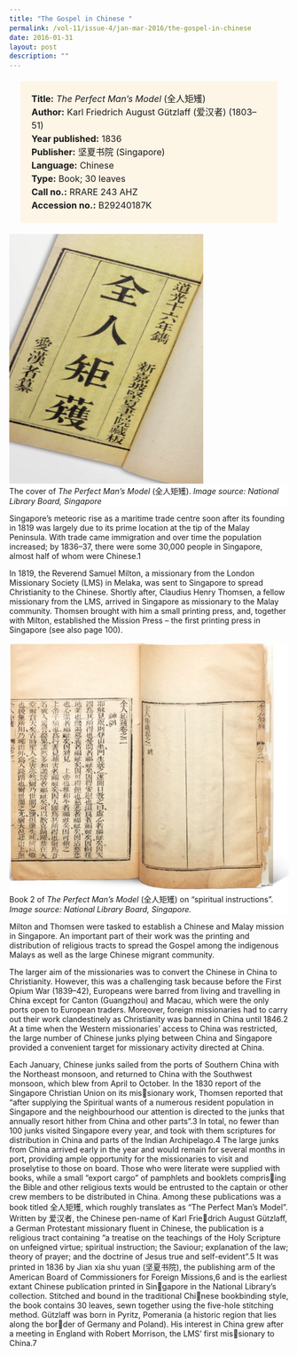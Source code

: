 ```yaml
---
title: "The Gospel in Chinese "
permalink: /vol-11/issue-4/jan-mar-2016/the-gospel-in-chinese
date: 2016-01-31
layout: post
description: ""
---
```

<span style="background-colour: #fdf5e6; padding: 20px; margin: 20px; background:#fdf5e6; display:block; font-size:1rem; line-height:1.5rem;"> 
	<b>Title:</b> <i>The Perfect Man’s Model</i> (全人矩矱)<br>
<b>Author:</b> Karl Friedrich August Gützlaff (爱汉者) (1803–51)<br>
<b>Year published:</b> 1836<br>
<b>Publisher:</b> 坚夏书院 (Singapore)<br>
<b>Language:</b> Chinese<br>
<b>Type:</b> Book; 30 leaves<br>
<b>Call no.:</b> RRARE 243 AHZ<br>
<b>Accession no.:</b> B29240187K
</span>

<img style="width: 350px; height: 450px;" src="/images/vol-11-issue-4/the-gospel-in-chinese/C1.JPG">
<div style="background-color: white;"> The cover of <i>The Perfect Man’s Model</i> (全人矩矱). <i>Image source: National Library Board, Singapore</i></div>

Singapore’s meteoric rise as a maritime trade centre soon after its founding in 1819 was largely due to its prime location at the tip of the Malay Peninsula. With trade came immigration and over time the population 
increased; by 1836–37, there were some 30,000 people in Singapore, almost half of whom were Chinese.1

In 1819, the Reverend Samuel Milton, a missionary from the London Missionary Society (LMS) in Melaka, was sent to Singapore to spread Christianity to the Chinese. 
Shortly after, Claudius Henry Thomsen, a fellow missionary from the LMS, arrived in Singapore as missionary to the Malay community. Thomsen brought with him a small printing press, and, together with Milton, established the Mission Press – the first printing press in Singapore (see also page 100).

<img style="width: 650px; height: 450px;" src="/images/vol-11-issue-4/the-gospel-in-chinese/C2.JPG">
<div style="background-color: white;"> Book 2 of <i>The Perfect Man’s Model</i> (全人矩矱) on “spiritual instructions”. <i>Image source: National Library Board, Singapore.</i></div>

Milton and Thomsen were tasked to establish a Chinese and Malay mission in Singapore. An important part of their work was the printing and distribution of religious tracts to spread the Gospel among the indigenous Malays as well as the large Chinese migrant community.

The larger aim of the missionaries was to convert the Chinese in China to Christianity. However, this was a challenging task because before the First Opium War 
(1839–42), Europeans were barred from living and travelling in China except for Canton (Guangzhou) and Macau, which were the only ports open to European traders. Moreover, foreign missionaries had to carry out their work clandestinely as Christianity was banned in China until 1846.2 At a time when the Western missionaries’ access to China was restricted, the large number of Chinese junks plying between China and Singapore provided a convenient target for missionary activity directed at China.

Each January, Chinese junks sailed 
from the ports of Southern China with the 
Northeast monsoon, and returned to China 
with the Southwest monsoon, which blew 
from April to October. In the 1830 report of 
the Singapore Christian Union on its missionary work, Thomsen reported that “after 
supplying the Spiritual wants of a numerous 
resident population in Singapore and the 
neighbourhood our attention is directed to 
the junks that annually resort hither from 
China and other parts”.3
In total, no fewer than 100 junks visited 
Singapore every year, and took with them 
scriptures for distribution in China and 
parts of the Indian Archipelago.4
 The large 
junks from China arrived early in the year 
and would remain for several months in 
port, providing ample opportunity for the 
missionaries to visit and proselytise to those 
on board. Those who were literate were 
supplied with books, while a small “export 
cargo” of pamphlets and booklets comprising the Bible and other religious texts would 
be entrusted to the captain or other crew 
members to be distributed in China.
Among these publications was a book 
titled 全人矩矱, which roughly translates 
as “The Perfect Man’s Model”. Written by
爱汉者, the Chinese pen-name of Karl Friedrich August Gützlaff, a German Protestant 
missionary fluent in Chinese, the publication 
is a religious tract containing “a treatise 
on the teachings of the Holy Scripture on 
unfeigned virtue; spiritual instruction; the 
Saviour; explanation of the law; theory of 
prayer; and the doctrine of Jesus true and 
self-evident”.5
 It was printed in 1836 by Jian 
xia shu yuan (坚夏书院), the publishing arm 
of the American Board of Commissioners 
for Foreign Missions,6
 and is the earliest 
extant Chinese publication printed in Singapore in the National Library’s collection. 
Stitched and bound in the traditional Chinese bookbinding style, the book contains 
30 leaves, sewn together using the five-hole 
stitching method.
Gützlaff was born in Pyritz, Pomerania 
(a historic region that lies along the border of Germany and Poland). His interest 
in China grew after a meeting in England 
with Robert Morrison, the LMS’ first missionary to China.7